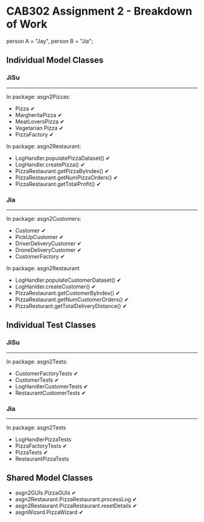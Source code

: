 # CAB302 Assignment 2 - Breakdown of Work
person A = "Jay", person B = "Jia";

## Individual Model Classes  
### JiSu
---
In package: asgn2Pizzas:
- Pizza ✔
- MargheritaPizza ✔
- MeatLoversPizza ✔
- Vegetarian Pizza ✔
- PizzaFactory ✔

In package: asgn2Restaurant:
- LogHandler.populatePizzaDataset() ✔
- LogHandler.createPizza() ✔
- PizzaRestaurant.getPizzaByIndex() ✔
- PizzaRestaurant.getNumPizzaOrders() ✔
- PizzaRestaurant.getTotalProfit() ✔

### Jia
---
In package: asgn2Customers:
- Customer ✔
- PickUpCustomer ✔
- DriverDeliveryCustomer ✔
- DroneDeliveryCustomer ✔
- CustomerFactory ✔

In package: asgn2Restaurant
- LogHandler.populateCustomerDataset() ✔
- LogHanlder.createCustomer() ✔
- PizzaRestaurant.getCustomerByIndex() ✔
- PizzaRestaurant.getNumCustomerOrders() ✔
- PizzaResturant.getTotalDeliveryDistance() ✔


## Individual Test Classes
### JiSu
---
In package: asgn2Tests:
- CustomerFactoryTests ✔
- CustomerTests ✔
- LogHandlerCustomerTests ✔
- RestaurantCustomerTests ✔

### Jia
---
In package: asgn2Tests
- LogHandlerPizzaTests 
- PizzaFactoryTests ✔
- PizzaTests ✔
- RestaurantPizzaTests


## Shared Model Classes
- asgn2GUIs.PizzaGUIs ✔
- asgn2Restaurant.PizzaRestaurant.processLog ✔
- asgn2Restaurant.PizzaRestaurant.resetDetails ✔
- asgnWizard.PizzaWizard ✔

